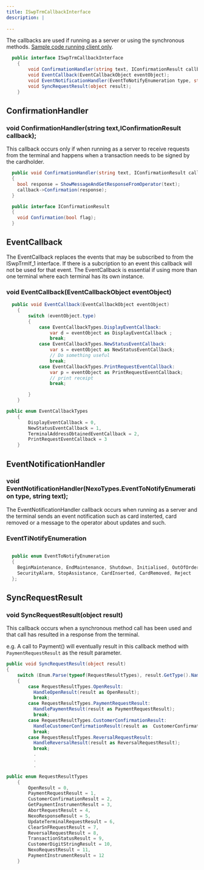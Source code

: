 ```yaml
---
title: ISwpTrmCallbackInterface
description: |
  
---
```


The callbacks are used if running as a server or using the synchronous methods.
[Sample code running client only][clientonly].

```c#
  public interface ISwpTrmCallbackInterface
    {
        void ConfirmationHandler(string text, IConfirmationResult callback);
        void EventCallback(EventCallbackObject eventObject);
        void EventNotificationHandler(EventToNotifyEnumeration type, string text);
        void SyncRequestResult(object result);
    }
```

## ConfirmationHandler

### void ConfirmationHandler(string text,IConfirmationResult callback);

This callback occurs only if when running as a server to receive requests from the terminal and happens when a transaction needs to be signed by the cardholder.

```c#
  public void ConfirmationHandler(string text, IConfirmationResult callback)
  {
    bool response = ShowMessageAndGetResponseFromOperator(text);
    callback->Confirmation(response);
  }
```

```c#
  public interface IConfirmationResult
  {
    void Confirmation(bool flag);
  }
```

## EventCallback

The EventCallback replaces the events that may be subscribed to from the ISwpTrmIf_1 interface. If there is a subcription to an event this callback will not be used for that event. The EventCallback is essential if using more than one terminal where each terminal has its own instance.

### void EventCallback(EventCallbackObject eventObject)

```c#
  public void EventCallback(EventCallbackObject eventObject)
    {
        switch (eventObject.type)
        {
            case EventCallbackTypes.DisplayEventCallback:
                var d = eventObject as DisplayEventCallback ;
                break;
            case EventCallbackTypes.NewStatusEventCallback:
                var s = eventObject as NewStatusEventCallback;
                // Do something useful
                break;
            case EventCallbackTypes.PrintRequestEventCallback:
                var p = eventObject as PrintRequestEventCallback;
                // print receipt
                break;

        }
    } 
```

```c#
public enum EventCallbackTypes
    {
        DisplayEventCallback = 0,
        NewStatusEventCallback = 1,
        TerminalAddressObtainedEventCallback = 2,
        PrintRequestEventCallback = 3
    }
```

## EventNotificationHandler

### void EventNotificationHandler(NexoTypes.EventToNotifyEnumeration type, string text);

The EventNotificationHandler callback occurs when running as a server and the terminal sends an event notification such as card insterted, card removed or a message to the operator about updates and such.

### EventTiNotifyEnumeration

```c#

  public enum EventToNotifyEnumeration
  {
    BeginMaintenance, EndMaintenance, Shutdown, Initialised, OutOfOrder, Completed, Abort, SaleWakeUp, SaleAdmin, CustomerLanguage, KeyPressed,
    SecurityAlarm, StopAssistance, CardInserted, CardRemoved, Reject
  };

```

## SyncRequestResult

### void SyncRequestResult(object result)

This callback occurs when a synchronous method call has been used and that call has resulted in a response from the terminal.

e.g. A call to Payment() will eventually result in this callback method with `PaymentRequestResult` as the result parameter.

```c#
public void SyncRequestResult(object result)
{
    switch (Enum.Parse(typeof(RequestResultTypes), result.GetType().Name))
    {
        case RequestResultTypes.OpenResult:
          HandleOpenResult(result as OpenResult);
          break;
        case RequestResultTypes.PaymentRequestResult:
          HandlePaymentResult(result as PaymentRequestResult);
          break;
        case RequestResultTypes.CustomerConfirmationResult:
          HandleCustomerConfirmationResult(result as  CustomerConfirmationResult);
          break;
        case RequestResultTypes.ReversalRequestResult:
          HandleReversalResult(result as ReversalRequestResult);
          break;
          .
          .
          .
```

```c#
public enum RequestResultTypes
    {
        OpenResult = 0,
        PaymentRequestResult = 1,
        CustomerConfirmationResult = 2,
        GetPaymentInstrumentResult = 3,
        AbortRequestResult = 4,
        NexoResponseResult = 5,
        UpdateTerminalRequestResult = 6,
        ClearSnFRequestResult = 7,
        ReversalRequestResult = 8,
        TransactionStatusResult = 9,
        CustomerDigitStringResult = 10,
        NexoRequestResult = 11,
        PaymentInstrumentResult = 12
    }
```

[clientonly]: ../CodeExamples/#as-client-only
